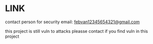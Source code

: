 # LINK
contact person for security
email: febvan12345654321@gmail.com

this project is still vuln to attacks
pleasse contact if you find vuln in this project

